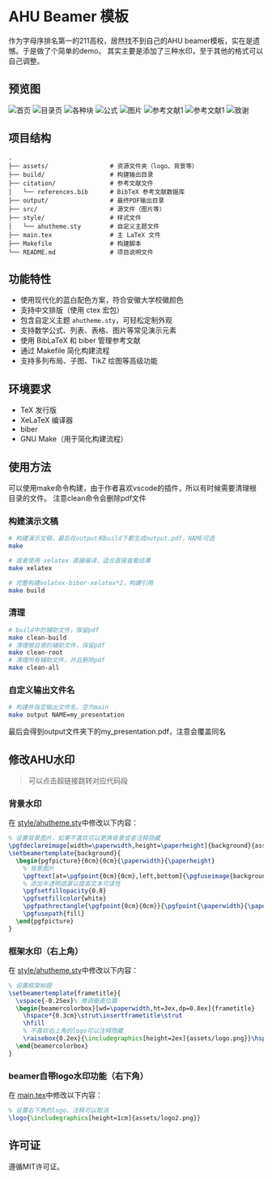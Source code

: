 # AHU Beamer 模板

作为字母序排名第一的211高校，居然找不到自己的AHU beamer模板，实在是遗憾。于是做了个简单的demo。
其实主要是添加了三种水印，至于其他的格式可以自己调整。

## 预览图

![首页](assets/preview/home.jpg)
![目录页](assets/preview/toc.jpg)
![各种块](assets/preview/blocks.jpg)
![公式](assets/preview/formula.jpg)
![图片](assets/preview/imgs.jpg)
![参考文献1](assets/preview/bib1.jpg)
![参考文献1](assets/preview/bib2.jpg)
![致谢](assets/preview/thanks.jpg)

## 项目结构

```
.
├── assets/                 # 资源文件夹（logo、背景等）
├── build/                  # 构建输出目录
├── citation/               # 参考文献文件
│   └── references.bib      # BibTeX 参考文献数据库
├── output/                 # 最终PDF输出目录
├── src/                    # 源文件（图片等）
├── style/                  # 样式文件
│   └── ahutheme.sty        # 自定义主题文件
├── main.tex                # 主 LaTeX 文件
├── Makefile                # 构建脚本
└── README.md               # 项目说明文件
```

## 功能特性

- 使用现代化的蓝白配色方案，符合安徽大学校徽颜色
- 支持中文排版（使用 ctex 宏包）
- 包含自定义主题 `ahutheme.sty`，可轻松定制外观
- 支持数学公式、列表、表格、图片等常见演示元素
- 使用 BibLaTeX 和 biber 管理参考文献
- 通过 Makefile 简化构建流程
- 支持多列布局、子图、TikZ 绘图等高级功能

## 环境要求

- TeX 发行版
- XeLaTeX 编译器
- biber
- GNU Make（用于简化构建流程）

## 使用方法

可以使用make命令构建，由于作者喜欢vscode的插件，所以有时候需要清理根目录的文件。
注意clean命令会删除pdf文件

### 构建演示文稿

```bash
# 构建演示文稿，最后在output和build下都生成output.pdf，NAME可选
make

# 或者使用 xelatex 直接编译，适合直接查看结果
make xelatex

# 完整构建xelatex-biber-xelatex*2，构建引用
make build
```

### 清理

```bash
# build中的辅助文件，保留pdf
make clean-build
# 清理根目录的辅助文件，保留pdf
make clean-root
# 清理所有辅助文件，并且删除pdf
make clean-all
```

### 自定义输出文件名

```bash
# 构建并指定输出文件名，空为main
make output NAME=my_presentation
```

最后会得到output文件夹下的my_presentation.pdf，注意会覆盖同名

## 修改AHU水印

> 可以点击超链接跳转对应代码段

### 背景水印

在 [style/ahutheme.sty](style/ahutheme.sty#L14)中修改以下内容：

```tex
% 设置背景图片，如果不喜欢可以更换背景或者注释隐藏
\pgfdeclareimage[width=\paperwidth,height=\paperheight]{background}{assets/background.pdf}
\setbeamertemplate{background}{
  \begin{pgfpicture}{0cm}{0cm}{\paperwidth}{\paperheight}
    % 背景图片
    \pgftext[at=\pgfpoint{0cm}{0cm},left,bottom]{\pgfuseimage{background}}
    % 添加半透明遮罩以提高文本可读性
    \pgfsetfillopacity{0.8}
    \pgfsetfillcolor{white}
    \pgfpathrectangle{\pgfpoint{0cm}{0cm}}{\pgfpoint{\paperwidth}{\paperheight}}
    \pgfusepath{fill}
  \end{pgfpicture}
}
```

### 框架水印（右上角）

在 [style/ahutheme.sty](style/ahutheme.sty#L58)中修改以下内容：

```tex
% 设置框架标题
\setbeamertemplate{frametitle}{
  \vspace{-0.25ex}% 微调垂直位置
  \begin{beamercolorbox}[wd=\paperwidth,ht=3ex,dp=0.8ex]{frametitle}
    \hspace*{0.3cm}\strut\insertframetitle\strut
    \hfill
    % 不喜欢右上角的logo可以注释隐藏
    \raisebox{0.2ex}{\includegraphics[height=2ex]{assets/logo.png}}\hspace*{0.4cm}
  \end{beamercolorbox}
}
```

### beamer自带logo水印功能（右下角）

在 [main.tex](main.tex#L22)中修改以下内容：

```tex
% 设置右下角的logo，注释可以取消
\logo{\includegraphics[height=1cm]{assets/logo2.png}}
```

## 许可证

遵循MIT许可证。
